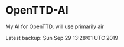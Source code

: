 # OpenTTD-AI
My AI for OpenTTD, will use primarily air

Latest backup: Sun Sep 29 13:28:01 UTC 2019
